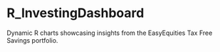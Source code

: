 # R_InvestingDashboard
Dynamic R charts showcasing insights from the EasyEquities Tax Free Savings portfolio.
